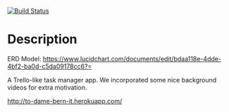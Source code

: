 [![Build Status](https://travis-ci.org/to-dame-bern-it/how-we-dew-it.svg?branch=master)](https://travis-ci.org/to-dame-bern-it/how-we-dew-it)

# Description
ERD Model: https://www.lucidchart.com/documents/edit/bdaa118e-4dde-4bf2-ba0d-c5da09178cc6?=

A Trello-like task manager app. We incorporated some nice background videos for extra motivation. 

http://to-dame-bern-it.herokuapp.com/
